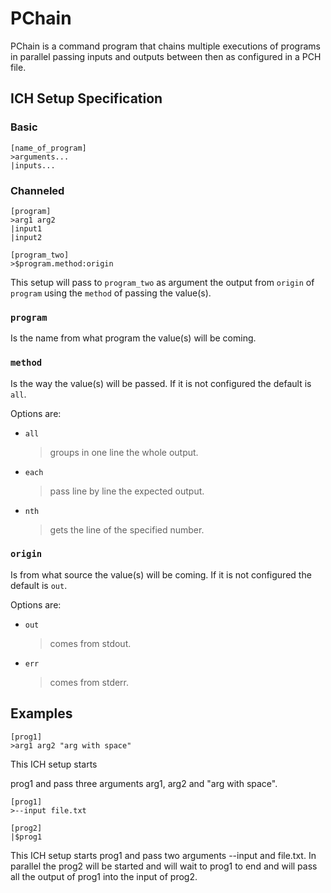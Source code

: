 # PChain

PChain is a command program that chains multiple executions of programs in parallel passing inputs and outputs between then as configured in a PCH file.

## ICH Setup Specification

### Basic

```ich
[name_of_program]
>arguments...
|inputs...
```

### Channeled

```ich
[program]
>arg1 arg2
|input1
|input2

[program_two]
>$program.method:origin
```

This setup will pass to `program_two` as argument the output from `origin` of `program` using the `method` of passing the value(s).

### `program`

Is the name from what program the value(s) will be coming.

### `method`

Is the way the value(s) will be passed. If it is not configured the default is `all`.

Options are:

- `all`
  > groups in one line the whole output.
- `each`
  > pass line by line the expected output.
- `nth`
  > gets the line of the specified number.

### `origin`

Is from what source the value(s) will be coming. If it is not configured the default is `out`.

Options are:

- `out`
  > comes from stdout.
- `err`
  > comes from stderr.

## Examples

```ich
[prog1]
>arg1 arg2 "arg with space"
```

This ICH setup starts

prog1 and pass three arguments arg1, arg2 and "arg with space".

```ich
[prog1]
>--input file.txt

[prog2]
|$prog1
```

This ICH setup starts prog1 and pass two arguments --input and file.txt. In parallel the prog2 will be started and will wait to prog1 to end and will pass all the output of prog1 into the input of prog2.
